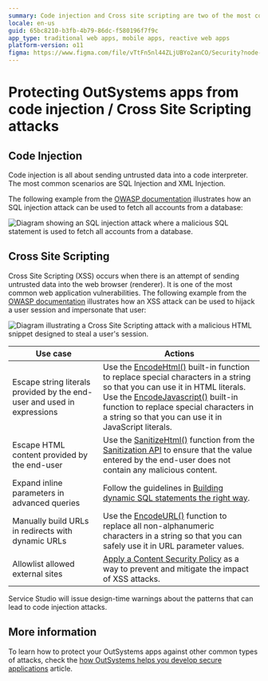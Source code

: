 ```yaml
---
summary: Code injection and Cross site scripting are two of the most common vulnerabilities in web applications. They are easily prevented with OutSystems Platform. 
locale: en-us
guid: 65bc8210-b3fb-4b79-86dc-f580196f7f9c
app_type: traditional web apps, mobile apps, reactive web apps
platform-version: o11
figma: https://www.figma.com/file/vTtFn5nl44ZLjUBYo2anCO/Security?node-id=305:319
---
```


# Protecting OutSystems apps from code injection / Cross Site Scripting attacks

## Code Injection

Code injection is all about sending untrusted data into a code interpreter. The most common scenarios are SQL Injection and XML Injection.

The following example from the [OWASP documentation](https://www.owasp.org/index.php/Top_10-2017_A1-Injection) illustrates how an SQL injection attack can be used to fetch all accounts from a database:

![Diagram showing an SQL injection attack where a malicious SQL statement is used to fetch all accounts from a database.](images/sql-injection-attack-example.png "SQL Injection Attack Example")

## Cross Site Scripting

Cross Site Scripting (XSS) occurs when there is an attempt of sending untrusted data into the web browser (renderer). It is one of the most common web application vulnerabilities.
The following example from the [OWASP documentation](https://www.owasp.org/index.php/Top_10-2017_A7-Cross-Site_Scripting_(XSS)) illustrates how an XSS attack can be used to hijack a user session and impersonate that user:

![Diagram illustrating a Cross Site Scripting attack with a malicious HTML snippet designed to steal a user's session.](images/xss-attack-example.png "Cross Site Scripting Attack Example")

|**Use case** |**Actions**|
|-------------|-----------|
|Escape string literals provided by the end-user and used in expressions |Use the [EncodeHtml()](https://success.outsystems.com/Documentation/11/Reference/OutSystems_Language/Logic/Built-in_Functions/Text#EncodeHtml) built-in function to replace special characters in a string so that you can use it in HTML literals. <br/> Use the [EncodeJavascript()](https://success.outsystems.com/Documentation/11/Reference/OutSystems_Language/Logic/Built-in_Functions/Text#EncodeJavaScript) built-in function to replace special characters in a string so that you can use it in JavaScript literals. |
|Escape HTML content provided by the end-user |Use the [SanitizeHtml()](https://success.outsystems.com/Documentation/11/Reference/OutSystems_APIs/Sanitization_API#SanitizeHtml) function from the [Sanitization API](https://success.outsystems.com/Documentation/11/Reference/OutSystems_APIs/Sanitization_API) to ensure that the value entered by the end-user does not contain any malicious content. |
|Expand inline parameters in advanced queries |Follow the guidelines in [Building dynamic SQL statements the right way](https://success.outsystems.com/Documentation/Best_Practices/Building_dynamic_SQL_statements_the_right_way). |
|Manually build URLs in redirects with dynamic URLs |Use the [EncodeURL()](https://success.outsystems.com/Documentation/11/Reference/OutSystems_Language/Logic/Built-in_Functions/Text#EncodeUrl) function to replace all non-alphanumeric characters in a string so that you can safely use it in URL parameter values. |
|Allowlist allowed external sites |[Apply a Content Security Policy](https://success.outsystems.com/Documentation/11/Managing_the_Applications_Lifecycle/Secure_the_Applications/Apply_Content_Security_Policy) as a way to prevent and mitigate the impact of XSS attacks. |

Service Studio will issue design-time warnings about the patterns that can lead to code injection attacks. 

## More information

To learn how to protect your OutSystems apps against other common types of attacks, check the [how OutSystems helps you develop secure applications](intro.md) article.
